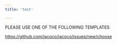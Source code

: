 ```yaml
---
title: 'test'

---
```


PLEASE USE ONE OF THE FOLLOWING TEMPLATES

https://github.com/jacoco/jacoco/issues/new/choose
